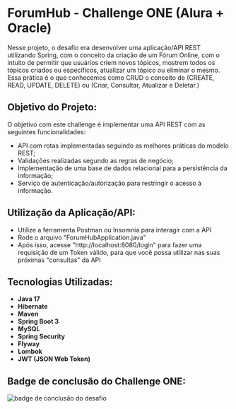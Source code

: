 # ForumHub - Challenge ONE (Alura + Oracle)

Nesse projeto, o desafio era desenvolver uma aplicação/API REST utilizando Spring, 
com o conceito da criação de um Fórum Online, com o intuito de permitir que 
usuários criem novos tópicos, mostrem todos os tópicos criados ou específicos, 
atualizar um tópico ou eliminar o mesmo. Essa prática é o que conhecemos como CRUD
o conceito de (CREATE, READ, UPDATE, DELETE) ou (Criar, Consultar, Atualizar e Deletar.)

## Objetivo do Projeto:
O objetivo com este challenge é implementar uma API REST com as seguintes funcionalidades:

- API com rotas implementadas seguindo as melhores práticas do modelo REST;
- Validações realizadas segundo as regras de negócio;
- Implementação de uma base de dados relacional para a persistência da informação;
- Serviço de autenticação/autorização para restringir o acesso à informação.

## Utilização da Aplicação/API:

- Utilize a ferramenta Postman ou Insomnia para interagir com a API 
- Rode o arquivo "ForumHubApplication.java" 
- Após isso, acesse "http://localhost:8080/login" para fazer uma requisição 
de um Token válido, para que você possa utilizar nas suas próximas "consultas" da API

## Tecnologias Utilizadas:

-  **Java 17**
-  **Hibernate**
-  **Maven**
-  **Spring Boot 3**
-  **MySQL**
-  **Spring Security**
-  **Flyway**
-  **Lombok**
-  **JWT (JSON Web Token)**

## Badge de conclusão do Challenge ONE:
![badge de conclusão do desafio](ChallengeForum/src/assets-md/badge-spring.png)
